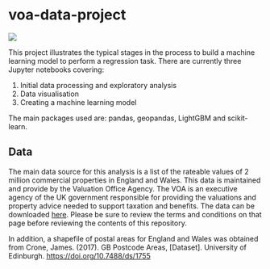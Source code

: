 # voa-data-project



![](C:\Users\paul_\voa-data\CPSpaces.png)

This project illustrates the typical stages in the process to build a machine learning model to perform a regression task.  There are currently three Jupyter notebooks covering:

1. Initial data processing and exploratory analysis
2. Data visualisation
3. Creating a machine learning model

The main packages used are: pandas, geopandas, LightGBM and scikit-learn.

## Data

The main data source for this analysis is a list of the rateable values of 2 million commercial properties in England and Wales.  This data is maintained and provide by the Valuation Office Agency.  The VOA is an executive agency of the UK government responsible for providing the valuations and property advice needed to support taxation and benefits.  The data can be downloaded [here](https://voaratinglists.blob.core.windows.net/html/rlidata.htm).  Please be sure to review the terms and conditions on that page before reviewing the contents of this repository.

In addition, a shapefile of postal areas for England and Wales was obtained from Crone, James. (2017). GB Postcode Areas, [Dataset]. University of Edinburgh. https://doi.org/10.7488/ds/1755



